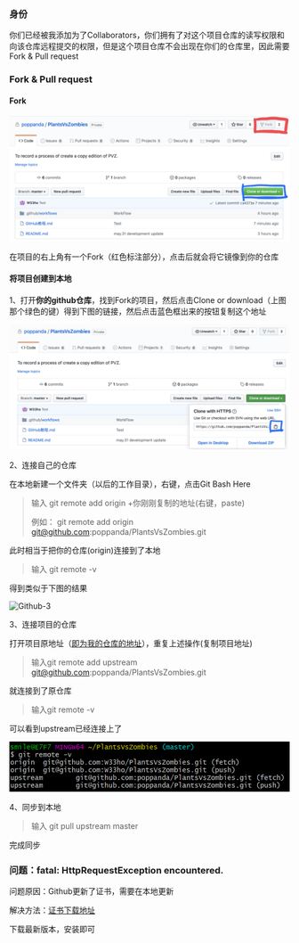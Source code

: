 ### 身份

你们已经被我添加为了Collaborators，你们拥有了对这个项目仓库的读写权限和向该仓库远程提交的权限，但是这个项目仓库不会出现在你们的仓库里，因此需要Fork & Pull request

### Fork & Pull request

#### Fork

![Github-1](./Pic/Github-1.png)

在项目的右上角有一个Fork（红色标注部分），点击后就会将它镜像到你的仓库

#### 将项目创建到本地

1、打开**你的github仓库**，找到Fork的项目，然后点击Clone or download（上图那个绿色的键）得到下图的链接，然后点击蓝色框出来的按钮复制这个地址

![Github-2](./Pic/Github-2.png)

2、连接自己的仓库

在本地新建一个文件夹（以后的工作目录），右键，点击Git Bash Here

> 输入 git remote add origin +你刚刚复制的地址(右键，paste)
>
> 例如： git remote add origin git@github.com:poppanda/PlantsVsZombies.git

此时相当于把你的仓库(origin)连接到了本地

> 输入 git remote -v

得到类似于下图的结果

![Github-3](/Users/smile./Code/JavaProjects/PlantsVsZombies/Pic/Github-3.png)

3、连接项目的仓库

打开项目原地址（[即为我的仓库的地址](https://github.com/poppanda/PlantsVsZombies)），重复上述操作(复制项目地址)

> 输入git remote add upstream  git@github.com:poppanda/PlantsVsZombies.git

就连接到了原仓库

> 输入git remote -v

可以看到upstream已经连接上了

![](./Pic/Github-4.png)

4、同步到本地

> 输入 git pull upstream master

完成同步

### 问题：fatal: HttpRequestException encountered.

问题原因：Github更新了证书，需要在本地更新

解决方法：[证书下载地址](https://github.com/Microsoft/Git-Credential-Manager-for-Windows/releases)

下载最新版本，安装即可

